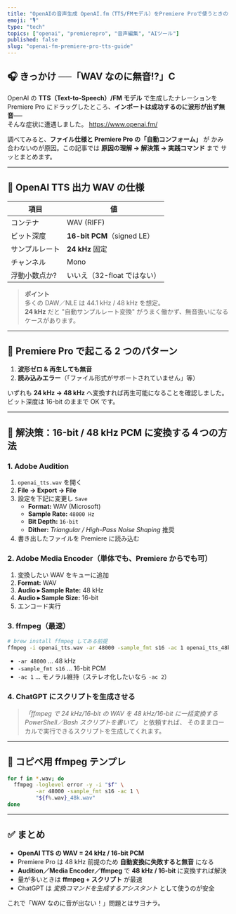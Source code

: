 ```yaml
---
title: "OpenAIの音声生成 OpenAI.fm（TTS/FMモデル）をPremiere Proで使うときの注意点"
emoji: "🎙️"
type: "tech"
topics: ["openai", "premierepro", "音声編集", "AIツール"]
published: false
slug: "openai-fm-premiere-pro-tts-guide"
---
```


## 🎧 きっかけ ──「WAV なのに無音!?」C

OpenAI の **TTS（Text-to-Speech）/FM モデル** で生成したナレーションを  
Premiere Pro にドラッグしたところ、**インポートは成功するのに波形が出ず無音**──  
そんな症状に遭遇しました。
https://www.openai.fm/

調べてみると、**ファイル仕様と Premiere Pro の「自動コンフォーム」** が
かみ合わないのが原因。この記事では **原因の理解 → 解決策 → 実践コマンド** まで
サッとまとめます。

---

## 📐 OpenAI TTS 出力 WAV の仕様

| 項目           | 値                          |
| -------------- | --------------------------- |
| コンテナ       | WAV (RIFF)                  |
| ビット深度     | **16-bit PCM**（signed LE） |
| サンプルレート | **24 kHz** 固定             |
| チャンネル     | Mono                        |
| 浮動小数点か?  | いいえ（32-float ではない） |

> **ポイント**  
> 多くの DAW／NLE は 44.1 kHz / 48 kHz を想定。  
> **24 kHz** だと "自動サンプルレート変換" がうまく働かず、無音扱いになる
> ケースがあります。

---

## 🚩 Premiere Pro で起こる 2 つのパターン

1. **波形ゼロ & 再生しても無音**
2. **読み込みエラー**（「ファイル形式がサポートされていません」等）

いずれも **24 kHz → 48 kHz** へ変換すれば再生可能になることを確認しました。  
ビット深度は 16-bit のままで OK です。

---

## 🔧 解決策：16-bit / 48 kHz PCM に変換する４つの方法

### 1. Adobe Audition

1. `openai_tts.wav` を開く
2. **File → Export → File**
3. 設定を下記に変更し `Save`
   - **Format:** WAV (Microsoft)
   - **Sample Rate:** `48000 Hz`
   - **Bit Depth:** `16-bit`
   - **Dither:** _Triangular / High-Pass Noise Shaping_ 推奨
4. 書き出したファイルを Premiere に読み込む

### 2. Adobe Media Encoder（単体でも、Premiere からでも可）

1. 変換したい WAV をキューに追加
2. **Format:** WAV
3. **Audio ▸ Sample Rate:** 48 kHz
4. **Audio ▸ Sample Size:** 16-bit
5. エンコード実行

### 3. ffmpeg（最速）

```bash
# brew install ffmpeg してある前提
ffmpeg -i openai_tts.wav -ar 48000 -sample_fmt s16 -ac 1 openai_tts_48k.wav
```

- `-ar 48000` … 48 kHz
- `-sample_fmt s16` … 16-bit PCM
- `-ac 1` … モノラル維持（ステレオ化したいなら `-ac 2`）

### 4. ChatGPT にスクリプトを生成させる

> _「ffmpeg で 24 kHz/16-bit の WAV を 48 kHz/16-bit に一括変換する
> PowerShell／Bash スクリプトを書いて」_ と依頼すれば、
> そのままローカルで実行できるスクリプトを生成してくれます。

---

## 📝 コピペ用 ffmpeg テンプレ

```bash
for f in *.wav; do
  ffmpeg -loglevel error -y -i "$f" \
         -ar 48000 -sample_fmt s16 -ac 1 \
         "${f%.wav}_48k.wav"
done
```

---

## ✅ まとめ

- **OpenAI TTS の WAV = 24 kHz / 16-bit PCM**
- Premiere Pro は 48 kHz 前提のため **自動変換に失敗すると無音** になる
- **Audition／Media Encoder／ffmpeg** で **48 kHz / 16-bit** に変換すれば解決
- 量が多いときは **ffmpeg + スクリプト** が最速
- ChatGPT は _変換コマンドを生成するアシスタント_ として使うのが安全

これで「WAV なのに音が出ない！」問題とはサヨナラ。

